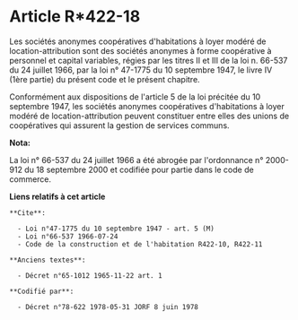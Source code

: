 # Article R*422-18

Les sociétés anonymes coopératives d'habitations à loyer modéré de location-attribution sont des sociétés anonymes à forme
coopérative à personnel et capital variables, régies par les titres II et III de la loi n. 66-537 du 24 juillet 1966, par la
loi n° 47-1775 du 10 septembre 1947, le livre IV (1ère partie) du présent code et le présent chapitre.

Conformément aux dispositions de l'article 5 de la loi précitée du 10 septembre 1947, les sociétés anonymes coopératives
d'habitations à loyer modéré de location-attribution peuvent constituer entre elles des unions de coopératives qui assurent
la gestion de services communs.

**Nota:**

La loi n° 66-537 du 24 juillet 1966 a été abrogée par l'ordonnance n° 2000-912 du 18 septembre 2000 et codifiée pour partie
dans le code de commerce.

**Liens relatifs à cet article**

	**Cite**:

	  - Loi n°47-1775 du 10 septembre 1947 - art. 5 (M)
	  - Loi n°66-537 1966-07-24
	  - Code de la construction et de l'habitation R422-10, R422-11

	**Anciens textes**:

	  - Décret n°65-1012 1965-11-22 art. 1

	**Codifié par**:

	  - Décret n°78-622 1978-05-31 JORF 8 juin 1978
